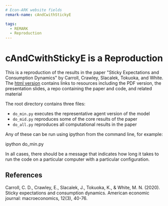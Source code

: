 ```yaml
---
# Econ-ARK website fields
remark-name: cAndCwithStickyE

tags:
  - REMARK
  - Reproduction
---
```


# cAndCwithStickyE is a Reproduction

This is a reproduction of the results in the paper "Sticky Expectations and Consumption Dynamics" by Carroll, Crawley, Slacalek, Tokuoka, and White. The [html version](http://econ.jhu.edu/people/ccarroll/papers/cAndCwithStickyE) contains links to resources including the PDF version, the presentation slides, a repo containing the paper and code, and related material

The root directory contains three files:

* `do_min.py` executes the representative agent version of the model
* `do_mid.py` reproduces some of the core results of the paper
* `do_all.py` reproduces all computational results in the paper

Any of these can be run using ipython from the command line, for example:

ipython do_min.py

In all cases, there should be a message that indicates how long it takes to run the code on a particular computer with a particular configuration.

## References

Carroll, C. D., Crawley, E., Slacalek, J., Tokuoka, K., & White, M. N. (2020). Sticky expectations and consumption dynamics. American economic journal: macroeconomics, 12(3), 40-76.

